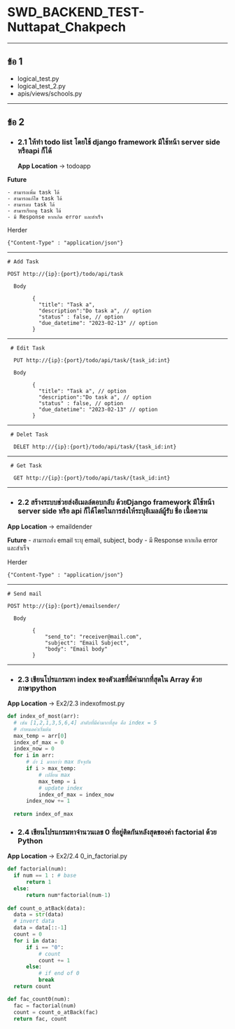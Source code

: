 # SWD_BACKEND_TEST-Nuttapat_Chakpech
---
## ข้อ 1
- logical_test.py
- logical_test_2.py
- apis/views/schools.py

---

## ข้อ 2
  - ### 2.1 ให้ทำ todo list โดยใช้ django framework มีใช้หน้า server side หรือapi ก็ได้
    
    **App Location** -> todoapp
    
    
**Future**

    - สามารถเพิ่ม task ได้
    - สามารถแก้ไข task ได้
    - สามารลบ task ได้
    - สามารเรียกดู task ได้
    - มี Response หากเกิด error และสำเร็จ

  Herder

    {"Content-Type" : "application/json"}
  
  ---
    # Add Task

    POST http://{ip}:{port}/todo/api/task

      Body

            {
              "title": "Task a",
              "description":"Do task a", // option
              "status" : false, // option
              "due_datetime": "2023-02-13" // option
            }


  ---
            
     # Edit Task

      PUT http://{ip}:{port}/todo/api/task/{task_id:int}

      Body

            {
              "title": "Task a", // option
              "description":"Do task a", // option
              "status" : false, // option
              "due_datetime": "2023-02-13" // option
            }
            
  ---
            
     # Delet Task

      DELET http://{ip}:{port}/todo/api/task/{task_id:int}

  ---
            
     # Get Task

      GET http://{ip}:{port}/todo/api/task/{task_id:int}
      
  ---
 
   - ### 2.2 สร้างระบบช่วยส่งอีเมลล์ตอบกลับ ด้วยDjango framework  มีใช้หน้า server side หรือ api ก็ได้โดยในการส่งให้ระบุอีเมลล์ผู้รับ ชื่อ เนื้อความ
  **App Location** -> emaildender
      
**Future**
    - สามารถส่ง email ระบุ email, subject, body
    - มี Response หากเกิด error และสำเร็จ

  Herder

    {"Content-Type" : "application/json"}
  
  ---
    # Send mail

    POST http://{ip}:{port}/emailsender/

      Body

            {
                "send_to": "receiver@mail.com",
                "subject": "Email Subject",
                "body": "Email body"
            }


  ---
  
   - ### 2.3 เขียนโปรแกรมหา index ของตัวเลขที่มีค่ามากที่สุดใน Array ด้วยภาษาpython 
  **App Location** -> Ex2/2.3 indexofmost.py
  
  ```python
  def index_of_most(arr):
    # เช่น [1,2,1,3,5,6,4] ลำดับที่มีค่ามากที่สุด คือ index = 5 
    # กำหนดค่าเริ่มต้น
    max_temp = arr[0]
    index_of_max = 0
    index_now = 0
    for i in arr:
        # ถ้า i มากกว่า max ปัจจุบัน
        if i > max_temp:
            # เปลี่ยน max
            max_temp = i
            # update index
            index_of_max = index_now
        index_now += 1
    
    return index_of_max
  ```
   - ### 2.4 เขียนโปรแกรมหาจำนวนเลข 0 ที่อยู่ติดกันหลังสุดของค่า factorial ด้วย Python 
  **App Location** -> Ex2/2.4 0_in_factorial.py

  ```python
def factorial(num):
    if num == 1 : # base
        return 1
    else:
        return num*factorial(num-1)
    
def count_o_atBack(data):
    data = str(data)
    # invert data
    data = data[::-1]
    count = 0
    for i in data:
        if i == "0":
            # count
            count += 1
        else:
            # if end of 0
            break 
    return count

def fac_count0(num):
    fac = factorial(num)
    count = count_o_atBack(fac)
    return fac, count
  ```
  
